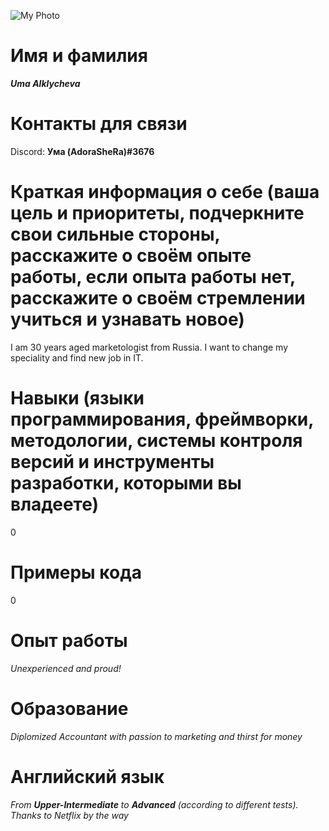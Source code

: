 ![My Photo](https://i.pinimg.com/originals/26/a2/0a/26a20a99d83cf280fe907a14674c1ad6.png)
# Имя и фамилия
***Uma Alklycheva***
# Контакты для связи
Discord: **Ума (AdoraSheRa)#3676**
# Краткая информация о себе (ваша цель и приоритеты, подчеркните свои сильные стороны, расскажите о своём опыте работы, если опыта работы нет, расскажите о своём стремлении учиться и узнавать новое)
I am 30 years aged marketologist from Russia. I want to change my speciality and find new job in IT.
# Навыки (языки программирования, фреймворки, методологии, системы контроля версий и инструменты разработки, которыми вы владеете)
0
# Примеры кода
0
# Опыт работы
*Unexperienced and proud!*
# Образование
*Diplomized Accountant with passion to marketing and thirst for money*
# Английский язык
*From ***Upper-Intermediate*** to ***Advanced*** (according to different tests).*
*Thanks to Netflix by the way*
